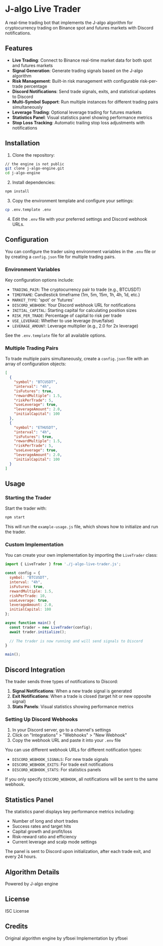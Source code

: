 # J-algo Live Trader

A real-time trading bot that implements the J-algo algorithm for cryptocurrency trading on Binance spot and futures markets with Discord notifications.

## Features

- **Live Trading**: Connect to Binance real-time market data for both spot and futures markets
- **Signal Generation**: Generate trading signals based on the J-algo algorithm
- **Risk Management**: Built-in risk management with configurable risk-per-trade percentage
- **Discord Notifications**: Send trade signals, exits, and statistical updates to Discord
- **Multi-Symbol Support**: Run multiple instances for different trading pairs simultaneously
- **Leverage Trading**: Optional leverage trading for futures markets
- **Statistics Panel**: Visual statistics panel showing performance metrics
- **Stop Loss Tracking**: Automatic trailing stop loss adjustments with notifications

## Installation

1. Clone the repository:

```bash
// the engine is not public
git clone j-algo-engine.git
cd j-algo-engine
```

2. Install dependencies:

```bash
npm install
```

3. Copy the environment template and configure your settings:

```bash
cp .env.template .env
```

4. Edit the `.env` file with your preferred settings and Discord webhook URLs.

## Configuration

You can configure the trader using environment variables in the `.env` file or by creating a `config.json` file for multiple trading pairs.

### Environment Variables

Key configuration options include:

- `TRADING_PAIR`: The cryptocurrency pair to trade (e.g., BTCUSDT)
- `TIMEFRAME`: Candlestick timeframe (1m, 5m, 15m, 1h, 4h, 1d, etc.)
- `MARKET_TYPE`: 'spot' or 'futures'
- `DISCORD_WEBHOOK`: Your Discord webhook URL for notifications
- `INITIAL_CAPITAL`: Starting capital for calculating position sizes
- `RISK_PER_TRADE`: Percentage of capital to risk per trade
- `USE_LEVERAGE`: Whether to use leverage (true/false)
- `LEVERAGE_AMOUNT`: Leverage multiplier (e.g., 2.0 for 2x leverage)

See the `.env.template` file for all available options.

### Multiple Trading Pairs

To trade multiple pairs simultaneously, create a `config.json` file with an array of configuration objects:

```json
[
  {
    "symbol": "BTCUSDT",
    "interval": "4h",
    "isFutures": true,
    "rewardMultiple": 1.5,
    "riskPerTrade": 5,
    "useLeverage": true,
    "leverageAmount": 2.0,
    "initialCapital": 100
  },
  {
    "symbol": "ETHUSDT",
    "interval": "4h",
    "isFutures": true,
    "rewardMultiple": 1.5,
    "riskPerTrade": 5,
    "useLeverage": true,
    "leverageAmount": 2.0,
    "initialCapital": 100
  }
]
```

## Usage

### Starting the Trader

Start the trader with:

```bash
npm start
```

This will run the `example-usage.js` file, which shows how to initialize and run the trader.

### Custom Implementation

You can create your own implementation by importing the `LiveTrader` class:

```javascript
import { LiveTrader } from './j-algo-live-trader.js';

const config = {
  symbol: "BTCUSDT",
  interval: "4h",
  isFutures: true,
  rewardMultiple: 1.5,
  riskPerTrade: 10,
  useLeverage: true,
  leverageAmount: 2.0,
  initialCapital: 100
};

async function main() {
  const trader = new LiveTrader(config);
  await trader.initialize();
  
  // The trader is now running and will send signals to Discord
}

main();
```

## Discord Integration

The trader sends three types of notifications to Discord:

1. **Signal Notifications**: When a new trade signal is generated
2. **Exit Notifications**: When a trade is closed (target hit or new opposite signal)
3. **Stats Panels**: Visual statistics showing performance metrics

### Setting Up Discord Webhooks

1. In your Discord server, go to a channel's settings
2. Click on "Integrations" > "Webhooks" > "New Webhook"
3. Copy the webhook URL and paste it into your `.env` file

You can use different webhook URLs for different notification types:
- `DISCORD_WEBHOOK_SIGNALS`: For new trade signals
- `DISCORD_WEBHOOK_EXITS`: For trade exit notifications
- `DISCORD_WEBHOOK_STATS`: For statistics panels

If you only specify `DISCORD_WEBHOOK`, all notifications will be sent to the same webhook.

## Statistics Panel

The statistics panel displays key performance metrics including:

- Number of long and short trades
- Success rates and target hits
- Capital growth and profit/loss
- Risk-reward ratio and efficiency
- Current leverage and scalp mode settings

The panel is sent to Discord upon initialization, after each trade exit, and every 24 hours.

## Algorithm Details

Powered by J-algo engine


## License

ISC License

## Credits

Original algorithm engine by yfbsei
Implementation by yfbsei
